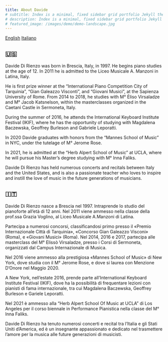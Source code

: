 ```yaml
---
title: About Davide
# subtitle: Index is a minimal, fixed sidebar grid portfolio Jekyll theme. Perfect for designers, artists, photographers and developers to use for their portfolio website.
# description: Index is a minimal, fixed sidebar grid portfolio Jekyll theme.
# featured_image: /images/demo/demo-landscape.jpg
---
```


[English](##🇺🇸) [Italiano](##🇮🇹)

## 🇺🇸

Davide Di Rienzo was born in Brescia, Italy, in 1997. He begins piano studies at the age of 12. In 2011 he is admitted to the Liceo Musicale A. Manzoni in Latina, Italy.

He is first prize winner at the “International Piano Competition City of Tarquinia”, “Gian Galeazzo Visconti”, and “Giovani Musici”, at the Sapienza University of Rome. From 2014 to 2018, he studies with
M° Ėliso Virsaladze and M° Jacob Katsnelson, within the masterclasses organized in the Caetani Castle in Sermoneta, Italy.

During the summer of 2016, he attends the International Keyboard Institute Festival (IKIF), where he has the opportunity of studying with Magdalena Baczewska, Geoffrey Burleson and Gabriele Leporatti.

In 2020 Davide graduates with honors from the “Mannes School of Music” in NYC, under the tutelage of M° Jerome Rose.

In 2021, he is admitted at the “Herb Alpert School of Music” at UCLA, where he will pursue his Master’s degree studying with M° Inna Faliks.

Davide Di Rienzo has held numerous concerts and recitals between Italy and the United States, and is also a passionate teacher who loves to inspire and instill the love of music in the future generations of musicians.

## 🇮🇹

Davide Di Rienzo nasce a Brescia nel 1997. Intraprende lo studio del pianoforte all’età di 12 anni. Nel 2011 viene ammesso nella classe della prof.ssa Grazia Voglino, al Liceo Musicale A.Manzoni di Latina.

Partecipa a numerosi concorsi, classificandosi primo presso il «Premio Internazionale Città di Tarquinia», «Concorso Gian Galeazzo Visconi» (Roma), e «Giovani Musici» (Roma). Nel 2014, 2016 e 2017, partecipa alle masterclass del M° Elissò Virsaladze, presso i Corsi di Sermoneta, organizzati dal Campus Internazionale di Musica.

Nel 2016 viene ammesso alla prestigiosa «Mannes School of Music» di New York, dove studia con il M° Jerome Rose, e dove si laurea con Menzione D’Onore nel Maggio 2020.

A New York, nell’estate 2016, prende parte all’International Keyboard Institute Festival (IKIF), dove ha la possibilità di frequentare lezioni con pianisti di fama internazionale, tra cui Magdalena Baczewska, Geoffrey Burleson e Gariele Leporatti.

Nel 2021 è ammesso alla “Herb Alpert School Of Music at UCLA” di Los Angeles per il corso biennale in Performance Pianistica nella classe del M° Inna Faliks.

Davide Di Rienzo ha tenuto numerosi concerti e recital tra l’Italia e gli Stati Uniti d’America, ed è un insegnante appassionato e dedicato nel trasmettere l’amore per la musica alle future generazioni di musicisti.
